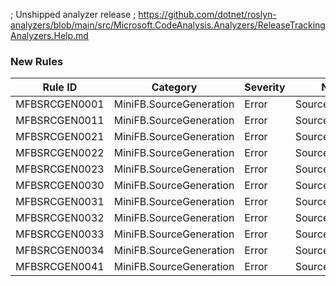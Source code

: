 ﻿; Unshipped analyzer release
; https://github.com/dotnet/roslyn-analyzers/blob/main/src/Microsoft.CodeAnalysis.Analyzers/ReleaseTrackingAnalyzers.Help.md

### New Rules

Rule ID | Category | Severity | Notes
--------|----------|----------|-------
MFBSRCGEN0001 | MiniFB.SourceGeneration | Error | SourceGenerator
MFBSRCGEN0011 | MiniFB.SourceGeneration | Error | SourceGenerator
MFBSRCGEN0021 | MiniFB.SourceGeneration | Error | SourceGenerator
MFBSRCGEN0022 | MiniFB.SourceGeneration | Error | SourceGenerator
MFBSRCGEN0023 | MiniFB.SourceGeneration | Error | SourceGenerator
MFBSRCGEN0030 | MiniFB.SourceGeneration | Error | SourceGenerator
MFBSRCGEN0031 | MiniFB.SourceGeneration | Error | SourceGenerator
MFBSRCGEN0032 | MiniFB.SourceGeneration | Error | SourceGenerator
MFBSRCGEN0033 | MiniFB.SourceGeneration | Error | SourceGenerator
MFBSRCGEN0034 | MiniFB.SourceGeneration | Error | SourceGenerator
MFBSRCGEN0041 | MiniFB.SourceGeneration | Error | SourceGenerator